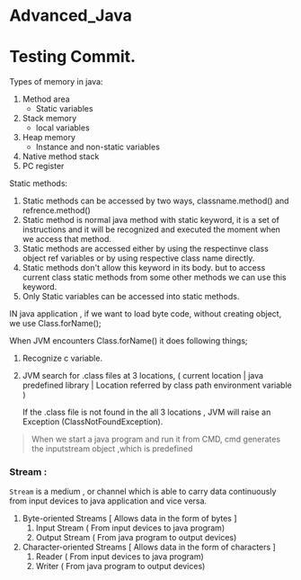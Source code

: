 # Advanced_Java

# Testing Commit.

Types of memory in java:

1. Method area
    - Static variables
2. Stack memory
    - local variables
3. Heap  memory
    - Instance and non-static variables
4. Native method stack
5. PC register

Static methods:

1. Static methods can be accessed by two ways, classname.method() and  refrence.method()
2. Static method is normal java method with static keyword, it is a set of instructions and it will be recognized and executed the moment when we access  that method.
3. Static methods are accessed either by using the respectinve class object ref variables  or by using respective class name directly.
4. Static methods don't allow this keyword in its body. but to access current class static methods from some other methods we can use this keyword.
5. Only Static variables can be accessed into static methods.


IN java application , if we want to load byte code, without creating object, we use Class.forName();

When JVM encounters Class.forName() it does following things;

1. Recognize c variable.
2. JVM search for .class files at 3 locations, ( current location | java predefined library | Location referred by class path environment variable )

    If the .class file is not found in the all 3 locations , JVM will raise an Exception (ClassNotFoundException).
    
    
    
> When we start a java program and run it from CMD, cmd generates the inputstream object ,which is predefined


### Stream :

`Stream` is a medium , or channel which is able to carry data continuously from input devices to java application and vice versa.

1. Byte-oriented Streams             [ Allows data in the form of bytes ]
    1. Input Stream        ( From input devices to  java program)
    2. Output Stream     ( From java program to output devices)
2. Character-oriented Streams    [ Allows data in the form of characters ]
    1. Reader                  ( From input devices to  java program) 
    2. Writer                   ( From java program to output devices)
